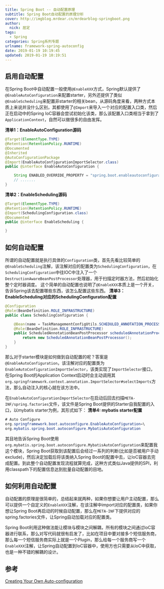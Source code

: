 ```yaml
---
title: Spring Boot -- 自动配置原理
subtitle: Spring Boot自动配置的原理分析
cover: http://imgblog.mrdear.cn/mrdearblog-springboot.png
author: 
  nick: 屈定
tags:
  - Spring
categories: Spring系列专题
urlname: framework-spring-autoconfig
date: 2019-01-19 10:19:45
updated: 2019-01-19 10:19:51
---
```


## 启用自动配置
在Spring Boot中自动配置一般使用`@EnableXXX`方式，Spring默认提供了`@EnableAutoConfiguration`来配置starter，另外还提供了类似`@EnableScheduling`来配置非starter的相关bean，从源码角度来看，两种方式本质上来说并没什么区别，其都使用了`@Import`来导入一个对应的配置入口类，然后正在启动中的Spring IoC容器会尝试初始化该类，那么该配置入口类相当于拿到了`ApplicationContext`，自然可以做很多的自由发挥。

**清单1：EnableAutoConfiguration源码**
```java
@Target(ElementType.TYPE)
@Retention(RetentionPolicy.RUNTIME)
@Documented
@Inherited
@AutoConfigurationPackage
@Import(EnableAutoConfigurationImportSelector.class)
public @interface EnableAutoConfiguration {

	String ENABLED_OVERRIDE_PROPERTY = "spring.boot.enableautoconfiguration";
    // .......
}
```

**清单2：EnableScheduling源码**
```java
@Target(ElementType.TYPE)
@Retention(RetentionPolicy.RUNTIME)
@Import(SchedulingConfiguration.class)
@Documented
public @interface EnableScheduling {

}
```

## 如何自动配置
所谓的自动配置就是执行具体的`Configuration`类，首先先看比较简单的`@EnableScheduling`注解，该注解对应的配置类为`SchedulingConfiguration`，在`SchedulingConfiguration`中往IOC中注入了一个`DestructionAwareBeanPostProcessor`处理器，用于扫描定时器方法，然后初始化整个定时器调度。
这个简单的自动配置也说明了`@EnableXXX`本质上是一个开关，告诉Spring该去配置哪些东西，该怎么配置这些东西。
**清单3：EnableScheduling对应的SchedulingConfiguration配置**
```java
@Configuration
@Role(BeanDefinition.ROLE_INFRASTRUCTURE)
public class SchedulingConfiguration {

	@Bean(name = TaskManagementConfigUtils.SCHEDULED_ANNOTATION_PROCESSOR_BEAN_NAME)
	@Role(BeanDefinition.ROLE_INFRASTRUCTURE)
	public ScheduledAnnotationBeanPostProcessor scheduledAnnotationProcessor() {
		return new ScheduledAnnotationBeanPostProcessor();
	}
}
```
那么对于starter模块是如何做到自动配置的呢？答案是`@EnableAutoConfiguration`，该注解对应的配置类为`EnableAutoConfigurationImportSelector`，该类实现了`ImportSelector`接口，在Spring Boot的Application Context启动时会主动调用其`org.springframework.context.annotation.ImportSelector#selectImports`方法，那么自动注入的核心就在该方法中。

在`EnableAutoConfigurationImportSelector`在启动后回去扫描`META-INF/spring.factories`文件，该文件是Spring Boot提供的Starter自我配置的入口，以mybatis starter为例，其形式如下：
**清单4: mybatis starter配置**
```java
# Auto Configure
org.springframework.boot.autoconfigure.EnableAutoConfiguration=\
org.mybatis.spring.boot.autoconfigure.MybatisAutoConfiguration
```
其目地告诉Spring Boot使用`org.mybatis.spring.boot.autoconfigure.MybatisAutoConfiguration`来配置我这个模块，Spring Boot获取到该配置后会经过一系列的判断(比如是否被用户手动exclude)，然后决定加载后将该类纳入Spring Boot的配置中去，让IoC容器去完成配置。到此整个自动配置发现流程就算完成，这种方式类似Java提供的SPI，利用classpath下的配置信息达到批量自动配置的目地。

## 如何利用自动配置
自动配置的原理是很简单的，总结起来就两种，如果你想要让用户主动配置，那么可以提供一个自定义的`EnableXXX`注解，在该注解中import对应的配置类，如果你想让Spring Boot再启动的时候自动配置，那么在`META-INF`下提供对应的spring.factories文件，让Spring自动加载对应的配置类。

Spring Boot利用这种做法能让模块与模块之间解耦，所有的模块之间通过IoC容器进行联系，那么对写代码就很有启发了，比如在项目中要对接多个短信服务商，那么每一个短信服务商实际上就是一个Plugin，那么给每一个服务商写一个`EnableXXX`注解，让Spring自动配置到IoC容器中，使用方也只需要从IoC中获取，也是一种不错的解耦的设计。

## 参考
[Creating Your Own Auto-configuration](https://docs.spring.io/spring-boot/docs/current/reference/html/boot-features-developing-auto-configuration.html)
